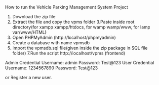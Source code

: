 How to run the Vehicle Parking Management System Project
1. Download the zip file
2. Extract the file and copy the vpms folder
3.Paste inside root directory(for xampp xampp/htdocs, for wamp wamp/www, for lamp var/www/HTML)
4. Open PHPMyAdmin (http://localhost/phpmyadmin)
5. Create a database with name vpmsdb
6. Import the vpmsdb.sql file(given inside the zip package in  SQL file folder)
7.Run the script http://localhost/vpms (frontend)

Admin Credential
Username: admin
Password: Test@123
User Credential
Username: 1234567890
Password: Test@123

or Register a new user.
